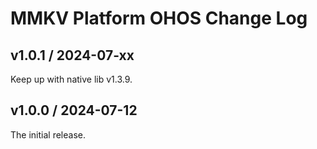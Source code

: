 # MMKV Platform OHOS Change Log
## v1.0.1 / 2024-07-xx
Keep up with native lib v1.3.9.

## v1.0.0 / 2024-07-12
The initial release.